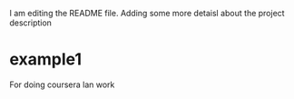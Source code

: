 I am editing the README file. Adding some more detaisl about the project description
# example1
For doing coursera lan work
